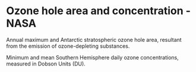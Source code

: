 # Ozone hole area and concentration - NASA

Annual maximum and Antarctic stratospheric ozone hole area, resultant from the emission of ozone-depleting substances.

Minimum and mean Southern Hemisphere daily ozone concentrations, measured in Dobson Units (DU).